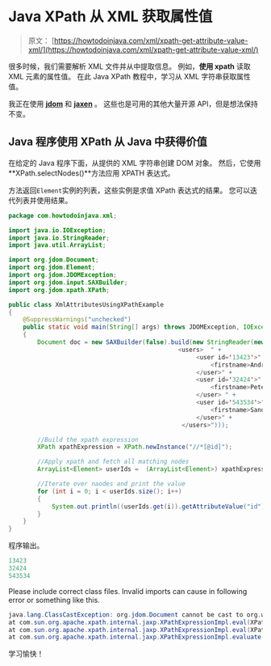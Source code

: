 # Java XPath 从 XML 获取属性值

> 原文： [https://howtodoinjava.com/xml/xpath-get-attribute-value-xml/](https://howtodoinjava.com/xml/xpath-get-attribute-value-xml/)

很多时候，我们需要解析 XML 文件并从中提取信息。 例如，**使用 xpath** 读取 XML 元素的属性值。 在此 Java XPath 教程中，学习从 XML 字符串获取属性值。

我正在使用 [**jdom**](https://mvnrepository.com/artifact/org.jdom "jdom jar") 和 [**jaxen**](http://www.java2s.com/Code/Jar/j/Downloadjaxen111jar.htm "jaxen jar") 。 这些也是可用的其他大量开源 API，但是想法保持不变。

## Java 程序使用 XPath 从 Java 中获得价值

在给定的 Java 程序下面，从提供的 XML 字符串创建 DOM 对象。 然后，它使用 **XPath.selectNodes()**方法应用 XPATH 表达式。

方法返回`Element`实例的列表，这些实例是求值 XPath 表达式的结果。 您可以迭代列表并使用结果。

```java
package com.howtodoinjava.xml;

import java.io.IOException;
import java.io.StringReader;
import java.util.ArrayList;

import org.jdom.Document;
import org.jdom.Element;
import org.jdom.JDOMException;
import org.jdom.input.SAXBuilder;
import org.jdom.xpath.XPath;

public class XmlAttributesUsingXPathExample
{
	@SuppressWarnings("unchecked")
	public static void main(String[] args) throws JDOMException, IOException
	{
		Document doc = new SAXBuilder(false).build(new StringReader(new String(
                                               <users>	" +
													<user id='13423'>" +
														<firstname>Andre</firstname>" +
													</user>" +
													<user id='32424'>" +
														<firstname>Peter</firstname>" +
													</user> " +
													<user id='543534'>" +
														<firstname>Sandra</firstname>" +
													</user>" +
												</users>")));

		//Build the xpath expression
		XPath xpathExpression = XPath.newInstance("//*[@id]");

		//Apply xpath and fetch all matching nodes
		ArrayList<Element> userIds =  (ArrayList<Element>) xpathExpression.selectNodes(doc);

		//Iterate over naodes and print the value
		for (int i = 0; i < userIds.size(); i++)
        {
        	System.out.println((userIds.get(i)).getAttributeValue("id").trim());
        }
	}
}

```

程序输出。

```java
13423
32424
543534

```

Please include correct class files. Invalid imports can cause in following error or something like this.

```java
java.lang.ClassCastException: org.jdom.Document cannot be cast to org.w3c.dom.Node
at com.sun.org.apache.xpath.internal.jaxp.XPathExpressionImpl.eval(XPathExpressionImpl.java:116)
at com.sun.org.apache.xpath.internal.jaxp.XPathExpressionImpl.eval(XPathExpressionImpl.java:98)
at com.sun.org.apache.xpath.internal.jaxp.XPathExpressionImpl.evaluate(XPathExpressionImpl.java:180)
```

学习愉快！
